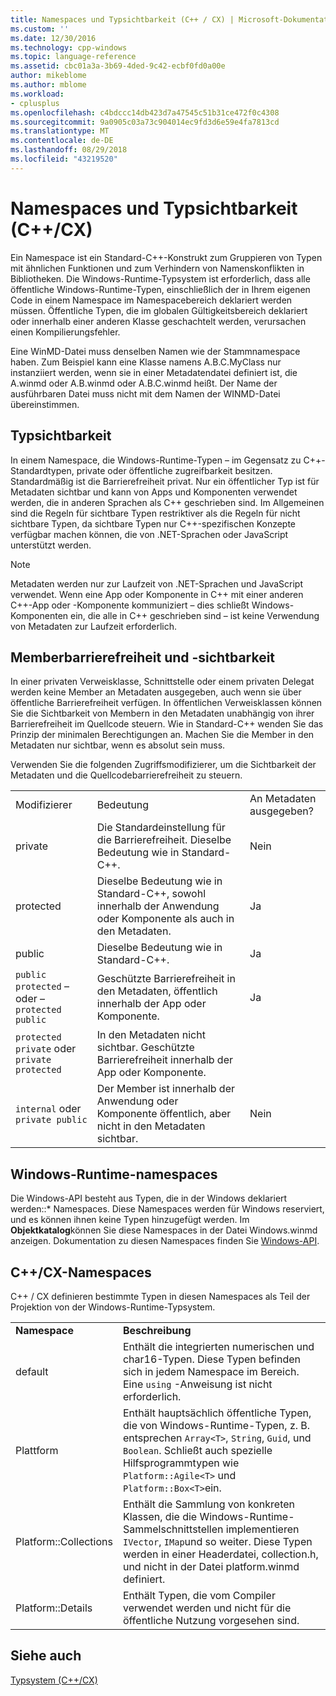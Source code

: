 ```yaml
---
title: Namespaces und Typsichtbarkeit (C++ / CX) | Microsoft-Dokumentation
ms.custom: ''
ms.date: 12/30/2016
ms.technology: cpp-windows
ms.topic: language-reference
ms.assetid: cbc01a3a-3b69-4ded-9c42-ecbf0fd0a00e
author: mikeblome
ms.author: mblome
ms.workload:
- cplusplus
ms.openlocfilehash: c4bdccc14db423d7a47545c51b31ce472f0c4308
ms.sourcegitcommit: 9a0905c03a73c904014ec9fd3d6e59e4fa7813cd
ms.translationtype: MT
ms.contentlocale: de-DE
ms.lasthandoff: 08/29/2018
ms.locfileid: "43219520"
---
```

# <a name="namespaces-and-type-visibility-ccx-"></a>Namespaces und Typsichtbarkeit (C++/CX)
Ein Namespace ist ein Standard-C++-Konstrukt zum Gruppieren von Typen mit ähnlichen Funktionen und zum Verhindern von Namenskonflikten in Bibliotheken. Die Windows-Runtime-Typsystem ist erforderlich, dass alle öffentliche Windows-Runtime-Typen, einschließlich der in Ihrem eigenen Code in einem Namespace im Namespacebereich deklariert werden müssen. Öffentliche Typen, die im globalen Gültigkeitsbereich deklariert oder innerhalb einer anderen Klasse geschachtelt werden, verursachen einen Kompilierungsfehler.  
  
 Eine WinMD-Datei muss denselben Namen wie der Stammnamespace haben. Zum Beispiel kann eine Klasse namens A.B.C.MyClass nur instanziiert werden, wenn sie in einer Metadatendatei definiert ist, die A.winmd oder A.B.winmd oder A.B.C.winmd heißt. Der Name der ausführbaren Datei muss nicht mit dem Namen der WINMD-Datei übereinstimmen.  
  
## <a name="type-visibility"></a>Typsichtbarkeit  
 In einem Namespace, die Windows-Runtime-Typen – im Gegensatz zu C++-Standardtypen, private oder öffentliche zugreifbarkeit besitzen. Standardmäßig ist die Barrierefreiheit privat. Nur ein öffentlicher Typ ist für Metadaten sichtbar und kann von Apps und Komponenten verwendet werden, die in anderen Sprachen als C++ geschrieben sind. Im Allgemeinen sind die Regeln für sichtbare Typen restriktiver als die Regeln für nicht sichtbare Typen, da sichtbare Typen nur C++-spezifischen Konzepte verfügbar machen können, die von .NET-Sprachen oder JavaScript unterstützt werden.  
  
> [!NOTE]
>  Metadaten werden nur zur Laufzeit von .NET-Sprachen und JavaScript verwendet. Wenn eine App oder Komponente in C++ mit einer anderen C++-App oder -Komponente kommuniziert – dies schließt Windows-Komponenten ein, die alle in C++ geschrieben sind – ist keine Verwendung von Metadaten zur Laufzeit erforderlich.  
  
## <a name="member-accessibility-and-visibility"></a>Memberbarrierefreiheit und -sichtbarkeit  
 In einer privaten Verweisklasse, Schnittstelle oder einem privaten Delegat werden keine Member an Metadaten ausgegeben, auch wenn sie über öffentliche Barrierefreiheit verfügen. In öffentlichen Verweisklassen können Sie die Sichtbarkeit von Membern in den Metadaten unabhängig von ihrer Barrierefreiheit im Quellcode steuern. Wie in Standard-C++ wenden Sie das Prinzip der minimalen Berechtigungen an. Machen Sie die Member in den Metadaten nur sichtbar, wenn es absolut sein muss.  
  
 Verwenden Sie die folgenden Zugriffsmodifizierer, um die Sichtbarkeit der Metadaten und die Quellcodebarrierefreiheit zu steuern.  
  
||||  
|-|-|-|  
|Modifizierer|Bedeutung|An Metadaten ausgegeben?|  
|private|Die Standardeinstellung für die Barrierefreiheit. Dieselbe Bedeutung wie in Standard-C++.|Nein|  
|protected|Dieselbe Bedeutung wie in Standard-C++, sowohl innerhalb der Anwendung oder Komponente als auch in den Metadaten.|Ja|  
|public|Dieselbe Bedeutung wie in Standard-C++.|Ja|  
|`public protected` – oder – `protected public`|Geschützte Barrierefreiheit in den Metadaten, öffentlich innerhalb der App oder Komponente.|Ja|  
|`protected private` oder `private protected`|In den Metadaten nicht sichtbar. Geschützte Barrierefreiheit innerhalb der App oder Komponente.||  
|`internal` oder `private public`|Der Member ist innerhalb der Anwendung oder Komponente öffentlich, aber nicht in den Metadaten sichtbar.|Nein|  
  
## <a name="windows-runtime-namespaces"></a>Windows-Runtime-namespaces  
 Die Windows-API besteht aus Typen, die in der Windows deklariert werden::\* Namespaces. Diese Namespaces werden für Windows reserviert, und es können ihnen keine Typen hinzugefügt werden. Im **Objektkatalog**können Sie diese Namespaces in der Datei Windows.winmd anzeigen. Dokumentation zu diesen Namespaces finden Sie [Windows-API](https://msdn.microsoft.com/library/windows/apps/br211377).  
  
## <a name="ccx-namespaces"></a>C++/CX-Namespaces  
 C++ / CX definieren bestimmte Typen in diesen Namespaces als Teil der Projektion von der Windows-Runtime-Typsystem.  
  
|||  
|-|-|  
|**Namespace**|**Beschreibung**|  
|default|Enthält die integrierten numerischen und char16-Typen. Diese Typen befinden sich in jedem Namespace im Bereich. Eine `using` -Anweisung ist nicht erforderlich.|  
|Plattform|Enthält hauptsächlich öffentliche Typen, die von Windows-Runtime-Typen, z. B. entsprechen `Array<T>`, `String`, `Guid`, und `Boolean`. Schließt auch spezielle Hilfsprogrammtypen wie `Platform::Agile<T>` und `Platform::Box<T>`ein.|  
|Platform::Collections|Enthält die Sammlung von konkreten Klassen, die die Windows-Runtime-Sammelschnittstellen implementieren `IVector`, `IMap`und so weiter. Diese Typen werden in einer Headerdatei, collection.h, und nicht in der Datei platform.winmd definiert.|  
|Platform::Details|Enthält Typen, die vom Compiler verwendet werden und nicht für die öffentliche Nutzung vorgesehen sind.|  
  
## <a name="see-also"></a>Siehe auch  
 [Typsystem (C++/CX)](../cppcx/type-system-c-cx.md)